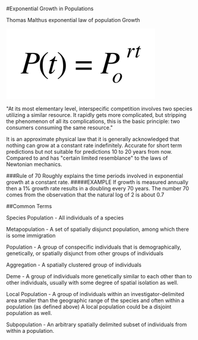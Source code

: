 
#Exponential Growth in Populations

Thomas Malthus exponential law of population Growth

![malthus](malthus.png)

"At its most elementary level, interspecific competition involves two species utilizing a similar resource. It rapidly gets more complicated, but stripping the phenomenon of all its complications, this is the basic principle: two consumers consuming the same resource."

It is an approximate physical law that it is generally acknowledged that nothing can grow at a constant rate indefinitely.
Accurate for short term predictions but not suitable for predictions 10 to 20 years from now.
Compared to and has "certain limited resemblance" to the laws of Newtonian mechanics.

###Rule of 70
Roughly explains the time periods involved in exponential growth at a constant rate.
#####EXAMPLE
If growth is measured annually then a 1% growth rate results in a doubling every 70 years.
The number 70 comes from the observation that the natural log of 2 is about 0.7

##Common Terms


Species Population  - All individuals of a species

Metapopulation - A set of spatially disjunct population, among which there is some immigration

Population - A group of conspecific individuals that is demographically, genetically, or spatially disjunct from other groups of individuals

Aggregation - A spatially clustered group of individuals

Deme - A group of individuals more genetically similar to each other than to other individuals, usually with some degree of spatial isolation as well.

Local Population - A group of individuals within an investigator-delimited area smaller than the geographic range of the species and often within a population (as defined above) A local population could be a disjoint population as well.

Subpopulation - An arbitrary spatially delimited subset of individuals from within a population.
